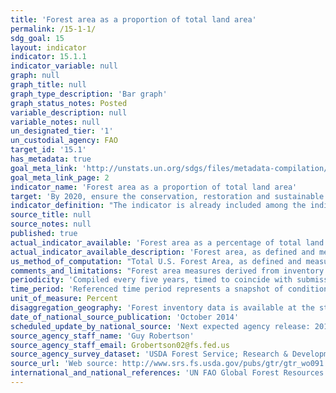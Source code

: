 ```yaml
---
title: 'Forest area as a proportion of total land area'
permalink: /15-1-1/
sdg_goal: 15
layout: indicator
indicator: 15.1.1
indicator_variable: null
graph: null
graph_title: null
graph_type_description: 'Bar graph'
graph_status_notes: Posted
variable_description: null
variable_notes: null
un_designated_tier: '1'
un_custodial_agency: FAO
target_id: '15.1'
has_metadata: true
goal_meta_link: 'http://unstats.un.org/sdgs/files/metadata-compilation/Metadata-Goal-15.pdf'
goal_meta_link_page: 2
indicator_name: 'Forest area as a proportion of total land area'
target: 'By 2020, ensure the conservation, restoration and sustainable use of terrestrial and inland freshwater ecosystems and their services, in particular forests, wetlands, mountains and drylands, in line with obligations under international agreements.'
indicator_definition: "The indicator is already included among the indicators for the Millennium Development Goals (MDG) (indicator 7.1 \"Proportion of land covered by forest\") . In order to provide a precise definition of the indicator, it is crucial to provide a definition of \"Forest\" and \"Total Land Area\". According to the FAO definitions, Forest is defined as \"land spanning more than 0.5 hectares with trees higher than 5 meters and a canopy cover of more than 10 percent, or trees able to reach these thresholds in situ. It does not include land that is predominantly under agricultural or urban land use\". More specifically: \tForest is determined both by the presence of trees and the absence of other predominant land uses. The trees should be able to reach a minimum height of 5 meters. \tIt includes areas with young trees that have not yet reached but which are expected to reach a canopy cover of at least 10 percent and tree height of 5 meters or more. It also includes areas that are temporarily unstocked due to clear-cutting as part of a forest management practice or natural disasters, and which are expected to be regenerated within 5 years. Local conditions may, in exceptional cases, justify that a longer time frame is used. \tIt includes forest roads, firebreaks and other small open areas; forest in national parks, nature reserves and other protected areas such as those of specific environmental, scientific, historical, cultural or spiritual interest. \tIt includes windbreaks, shelterbelts and corridors of trees with an area of more than 0.5 hectares and width of more than 20 meters. \tIt includes abandoned shifting cultivation land with a regeneration of trees that have, or are expected to reach, a canopy cover of at least 10 percent and tree height of at least 5 meters. \tIt includes areas with mangroves in tidal zones, regardless whether this area is classified as land area or not. \tIt includes rubberwood, cork oak and Christmas tree plantations. \tIt includes areas with bamboo and palms provided that land use, height and canopy cover criteria are met. \tIt excludes tree stands in agricultural production systems, such as fruit tree plantations, oil palm plantations, olive orchards and agroforestry systems when crops are grown under tree cover. Note: Some agroforestry systems such as the \"Taungya\" system where crops are grown only during the first years of the forest rotation should be classified as forest. Total land area is the total surface area of a country less the area covered by inland waters, like major rivers and lakes."
source_title: null
source_notes: null
published: true
actual_indicator_available: 'Forest area as a percentage of total land area'
actual_indicator_available_description: 'Forest area, as defined and measured by USDA Forest Service Forest Inventory and Analysis Program, as a proportion of total U.S. land area as measured by U.S. Census.  Both measures are used as periodically reported to UN FAO and published in that organization’s Global Forest Resource Assessment (FAO GFRA)'
us_method_of_computation: "Total U.S. Forest Area, as defined and measured by USDA Forest Service Forest Inventory and Analysis Program and reported to UN FAO, is divided by Total U.S. Area minus Inland Water Bodies, as defined and measured by U.S. Census and reported to UN FAO:\n[Total U.S. Forest Area] / [(Total U.S. Area) – (Inland Water Bodies)]. Resulting measures are converted from acres to hectares."
comments_and_limitations: "Forest area measures derived from inventory activities involve a complex mix of definitions, sampling protocols and statistical procedures.  General information on the USDA Forest Service’s Forest Inventory and Analysis program can be found at: http://www.fia.fs.fed.us/. A summary description of definitions and sampling protocols can be found at: http://www.treesearch.fs.fed.us/pubs/20371.\nThe U.S. forest inventory is conducted on a continuous basis, with results compiled periodically, notably the five year compilations published in the Resource Planning Act Assessment (RPA, see: http://www.srs.fs.usda.gov/pubs/gtr/gtr_wo091.pdf),  which are then submitted to UN FAO. The most recent RPA numbers were compiled for 2012 and submitted to UN FAO for their 2015 GFRA report. The next set of RPA numbers will be compiled for 2017 and submitted to FAO for their 2020 GFRA report.\nInventory results are sometimes subject to backward revisions, resulting in minor changes to previous period forest area estimates (for this reason, current submissions for SDG 15.1.1 do not exactly match past submissions for Millennium Development Goal 7.1).\nTotal Land Area and Inland Water Bodies are reported by U.S. Census on a ten year basis, the most recent of which was for 2010 and submitted to UN FAO for their 2015 GFRA report.  These numbers have not changed considerably over the last two decades (FAO GFRA reports identical total land areas for 1990, 2000, 2005, 2010, and 2015)."
periodicity: 'Compiled every five years, timed to coincide with submission to FAO GFRA.'
time_period: 'Referenced time period represents a snapshot of conditions for the compilation year, which typically lags publication date by 2 years. Data collection is continuous.'
unit_of_measure: Percent
disaggregation_geography: 'Forest inventory data is available at the state and county level, but FAO GFRA reporting is limited to a single national estimate.'
date_of_national_source_publication: 'October 2014'
scheduled_update_by_national_source: 'Next expected agency release: 2019'
source_agency_staff_name: 'Guy Robertson'
source_agency_staff_email: Grobertson02@fs.fed.us
source_agency_survey_dataset: 'USDA Forest Service; Research & Development; Inventory, Monitoring and Assessment Research'
source_url: 'Web source: http://www.srs.fs.usda.gov/pubs/gtr/gtr_wo091.pdf.   Oswalt, Sonja N.; Smith, W. Brad; Miles, Patrick D.; Pugh, Scott A. 2014. Forest Resources of the United States, 2012: a technical document supporting the Forest Service 2015 update of the RPA Assessment. Gen. Tech. Rep. WO-91. Washington, DC: U.S. Department of Agriculture, Forest Service, Washington Office. 218 p.  See: Table 1a. Land area in the United States by major class, region, subregion, and State, 2012. '
international_and_national_references: 'UN FAO Global Forest Resources Assessment 2015: Main Report: Food and Agriculture Organization of the United Nations.  2016. Global Forest Resources Assessment 2015 How are the world’s forests changing? Second edition. UN FAO, Rome. (http://www.fao.org/3/a-i4793e.pdf.).  U.S. Country Report: http://www.fao.org/documents/card/en/c/4a446430-0b06-4d1e-b0ae-101d210787c4/.  USDA Forest Service, Forest Inventory sampling design and estimations procedures: Bechtold, William A.; Patterson, Paul L.; [Editors]. 2005. The enhanced forest inventory and analysis program - national sampling design and estimation procedures. Gen. Tech. Rep. SRS-80. Asheville, NC: U.S. Department of Agriculture, Forest Service, Southern Research Station. 85 p. (http://www.treesearch.fs.fed.us/pubs/20371).'
---
```

